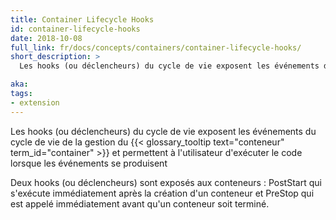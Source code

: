 ```yaml
---
title: Container Lifecycle Hooks
id: container-lifecycle-hooks
date: 2018-10-08
full_link: fr/docs/concepts/containers/container-lifecycle-hooks/
short_description: >
  Les hooks (ou déclencheurs) du cycle de vie exposent les événements du cycle de vie de la gestion du conteneur et permettent à l'utilisateur d'exécuter le code lorsque les événements se produisent.

aka:
tags:
- extension
---
```

  Les hooks (ou déclencheurs) du cycle de vie exposent les événements du cycle de vie de la gestion du {{< glossary_tooltip text="conteneur" term_id="container" >}} et permettent à l'utilisateur d'exécuter le code lorsque les événements se produisent

<!--more-->

Deux hooks (ou déclencheurs) sont exposés aux conteneurs : PostStart qui s'exécute immédiatement après la création d'un conteneur et PreStop qui est appelé immédiatement avant qu'un conteneur soit terminé.

